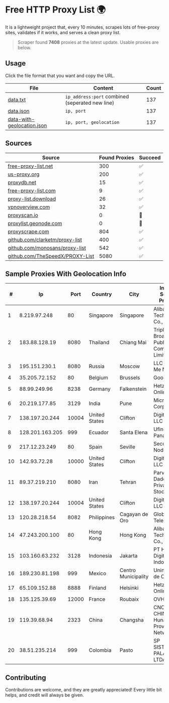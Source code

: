 
# Free HTTP Proxy List 🌍

It is a lightweight project that, every 10 minutes, scrapes lots of free-proxy sites, validates if it works, and serves a clean proxy list.


> Scraper found **7408** proxies at the latest update. Usable proxies are below.

## Usage

Click the file format that you want and copy the URL.


|File|Content|Count|
|----|-------|-----|
|[data.txt](https://raw.githubusercontent.com/themiralay/Proxy-List-World/master/data.txt)|`ip_address:port` combined (seperated new line)|137|
|[data.json](https://raw.githubusercontent.com/themiralay/Proxy-List-World/master/data.json)|`ip, port`|137|
|[data-with-geolocation.json](https://raw.githubusercontent.com/themiralay/Proxy-List-World/master/data-with-geolocation.json)|`ip, port, geolocation`|137|

## Sources

|Source|Found Proxies|Succeed|
|------|-------------|-------|
|[free-proxy-list.net](https://free-proxy-list.net)|300|✅|
|[us-proxy.org](https://www.us-proxy.org)|200|✅|
|[proxydb.net](http://proxydb.net)|15|✅|
|[free-proxy-list.com](https://free-proxy-list.com/?page=&port=&type%5B%5D=http&type%5B%5D=https&up_time=0&search=Search)|9|✅|
|[proxy-list.download](https://www.proxy-list.download/HTTP)|26|✅|
|[vpnoverview.com](https://vpnoverview.com/privacy/anonymous-browsing/free-proxy-servers)|32|✅|
|[proxyscan.io](https://www.proxyscan.io)|0|🚫|
|[proxylist.geonode.com](https://proxylist.geonode.com/api/proxy-list?limit=300&page=1&sort_by=lastChecked&sort_type=desc&protocols=http,https)|0|🚫|
|[proxyscrape.com](https://api.proxyscrape.com/v2/?request=displayproxies&protocol=http&timeout=10000&country=all&ssl=all&anonymity=all)|804|✅|
|[github.com/clarketm/proxy-list](https://raw.githubusercontent.com/clarketm/proxy-list/master/proxy-list-raw.txt)|400|✅|
|[github.com/monosans/proxy-list](https://raw.githubusercontent.com/monosans/proxy-list/main/proxies/http.txt)|542|✅|
|[github.com/TheSpeedX/PROXY-List](https://raw.githubusercontent.com/TheSpeedX/PROXY-List/master/http.txt)|5080|✅|


## Sample Proxies With Geolocation Info

|#|Ip|Port|Country|City|Internet Service Provider|
|-|--|----|-------|----|-------------------------|
|1|8.219.97.248|80|Singapore|Singapore|Alibaba (US) Technology Co., Ltd.|
|2|183.88.128.19|8080|Thailand|Chiang Mai|Triple T Broadband Public Company Limited|
|3|195.151.230.1|8080|Russia|Moscow|LLC Home Me MC|
|4|35.205.72.152|80|Belgium|Brussels|Google LLC|
|5|88.99.249.96|8238|Germany|Falkenstein|Hetzner Online GmbH|
|6|20.219.177.85|3129|India|Pune|Microsoft Corporation|
|7|138.197.20.244|10004|United States|Clifton|DigitalOcean, LLC|
|8|128.201.163.205|999|Ecuador|Santa Elena|Ufinet Panama S.A.|
|9|217.12.23.249|80|Spain|Seville|Secondary Node|
|10|142.93.72.28|10000|United States|Clifton|DigitalOcean, LLC|
|11|89.37.219.210|8080|Iran|Tehran|Parvaresh Dadeha Co. Private Joint Stock|
|12|138.197.20.244|10004|United States|Clifton|DigitalOcean, LLC|
|13|120.28.218.54|8082|Philippines|Cagayan de Oro|Globe Telecom|
|14|47.243.200.100|80|Hong Kong|Hong Kong|Alibaba (US) Technology Co., Ltd.|
|15|103.160.63.232|3128|Indonesia|Jakarta|PT Herza Digital Indonesia|
|16|189.230.81.198|999|Mexico|Centro Municipality|Uninet S.A. de C.V.|
|17|65.109.152.88|8888|Finland|Helsinki|Hetzner Online GmbH|
|18|135.125.39.69|12000|France|Roubaix|OVH SAS|
|19|119.39.68.94|2323|China|Changsha|CNC Group CHINA169 Hunan Province Network|
|20|38.51.235.214|999|Colombia|Pasto|SP SISTEMAS PALACIOS LTDA|



## Contributing

Contributions are welcome, and they are greatly appreciated! Every
little bit helps, and credit will always be given.

